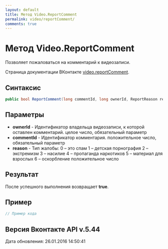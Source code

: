 ```yaml
---
layout: default
title: Метод Video.ReportComment
permalink: video/reportComment/
comments: true
---
```

# Метод Video.ReportComment
Позволяет пожаловаться на комментарий к видеозаписи.

Страница документации ВКонтакте [video.reportComment](https://vk.com/dev/video.reportComment).
## Синтаксис
``` csharp
public bool ReportComment(long commentId, long ownerId, ReportReason reason)
```

## Параметры
+ **ownerId** - Идентификатор владельца видеозаписи, к которой оставлен комментарий. целое число, обязательный параметр
+ **commentId** - Идентификатор комментария. положительное число, обязательный параметр
+ **reason** - Тип жалобы: 
0 – это спам 
1 – детская порнография 
2 – экстремизм 
3 – насилие 
4 – пропаганда наркотиков 
5 – материал для взрослых 
6 – оскорбление положительное число

## Результат
После успешного выполнения возвращает **true**.

## Пример
``` csharp
// Пример кода
```

## Версия Вконтакте API v.5.44
Дата обновления: 26.01.2016 14:50:41
